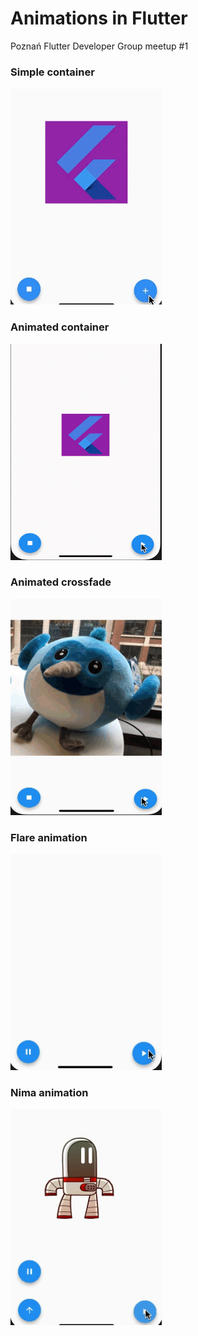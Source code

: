 # Animations in Flutter

Poznań Flutter Developer Group meetup #1 

### Simple container
<img src="./_description/simple_container_demo.gif" width="242" height="346" >

### Animated container
<img src="./_description/animated_container.gif" width="242" height="346" >

### Animated crossfade
<img src="./_description/animated_crossfade.gif" width="242" height="346" >

### Flare animation
<img src="./_description/flare_animation.gif" width="242" height="346" >

### Nima animation
<img src="./_description/nima_animation.gif" width="242" height="346" >

